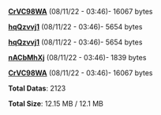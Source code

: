 [**CrVC98WA**](/data/CrVC98WA.txt) (08/11/22 - 03:46)- 16067 bytes

[**hqQzvvj1**](/data/hqQzvvj1.txt) (08/11/22 - 03:46)- 5654 bytes

[**hqQzvvj1**](/data/hqQzvvj1.txt) (08/11/22 - 03:46)- 5654 bytes

[**nACbMhXj**](/data/nACbMhXj.txt) (08/11/22 - 03:46)- 1839 bytes

[**CrVC98WA**](/data/CrVC98WA.txt) (08/11/22 - 03:46)- 16067 bytes

**Total Datas**: 2123

**Total Size**: 12.15 MB / 12.1 MB